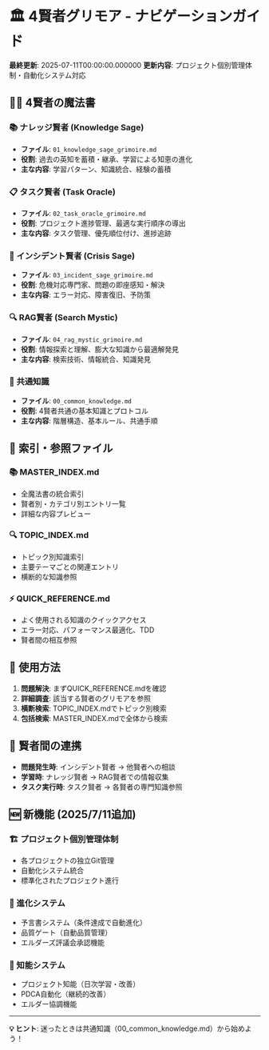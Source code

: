 # 🏛️ 4賢者グリモア - ナビゲーションガイド

**最終更新**: 2025-07-11T00:00:00.000000
**更新内容**: プロジェクト個別管理体制・自動化システム対応

## 🧙‍♂️ 4賢者の魔法書

### 📚 **ナレッジ賢者 (Knowledge Sage)**
- **ファイル**: `01_knowledge_sage_grimoire.md`
- **役割**: 過去の英知を蓄積・継承、学習による知恵の進化
- **主な内容**: 学習パターン、知識統合、経験の蓄積

### 📋 **タスク賢者 (Task Oracle)**
- **ファイル**: `02_task_oracle_grimoire.md`
- **役割**: プロジェクト進捗管理、最適な実行順序の導出
- **主な内容**: タスク管理、優先順位付け、進捗追跡

### 🚨 **インシデント賢者 (Crisis Sage)**
- **ファイル**: `03_incident_sage_grimoire.md`
- **役割**: 危機対応専門家、問題の即座感知・解決
- **主な内容**: エラー対応、障害復旧、予防策

### 🔍 **RAG賢者 (Search Mystic)**
- **ファイル**: `04_rag_mystic_grimoire.md`
- **役割**: 情報探索と理解、膨大な知識から最適解発見
- **主な内容**: 検索技術、情報統合、知識発見

### 🌟 **共通知識**
- **ファイル**: `00_common_knowledge.md`
- **役割**: 4賢者共通の基本知識とプロトコル
- **主な内容**: 階層構造、基本ルール、共通手順

## 📖 索引・参照ファイル

### 📚 **MASTER_INDEX.md**
- 全魔法書の統合索引
- 賢者別・カテゴリ別エントリ一覧
- 詳細な内容プレビュー

### 🔍 **TOPIC_INDEX.md**
- トピック別知識索引
- 主要テーマごとの関連エントリ
- 横断的な知識参照

### ⚡ **QUICK_REFERENCE.md**
- よく使用される知識のクイックアクセス
- エラー対応、パフォーマンス最適化、TDD
- 賢者間の相互参照

## 🎯 使用方法

1. **問題解決**: まずQUICK_REFERENCE.mdを確認
2. **詳細調査**: 該当する賢者のグリモアを参照
3. **横断検索**: TOPIC_INDEX.mdでトピック別検索
4. **包括検索**: MASTER_INDEX.mdで全体から検索

## 🔗 賢者間の連携

- **問題発生時**: インシデント賢者 → 他賢者への相談
- **学習時**: ナレッジ賢者 → RAG賢者での情報収集
- **タスク実行時**: タスク賢者 → 各賢者の専門知識参照

## 🆕 新機能 (2025/7/11追加)

### 🏗️ プロジェクト個別管理体制
- 各プロジェクトの独立Git管理
- 自動化システム統合
- 標準化されたプロジェクト進行

### 🔮 進化システム
- 予言書システム（条件達成で自動進化）
- 品質ゲート（自動品質管理）
- エルダーズ評議会承認機能

### 🧠 知能システム
- プロジェクト知能（日次学習・改善）
- PDCA自動化（継続的改善）
- エルダー協調機能

---

**💡 ヒント**: 迷ったときは共通知識（00_common_knowledge.md）から始めよう！
